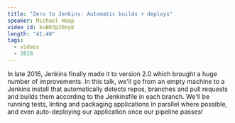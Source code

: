 ```yaml
---
title: "Zero to Jenkins: Automatic builds + deploys"
speaker: Michael Heap
video_id: kuBD3p20oyE
length: "41:48"
tags:
  - videos
  - 2018
---
```


In late 2016, Jenkins finally made it to version 2.0 which brought a huge number of improvements. In this talk, we'll go from an empty machine to a Jenkins install that automatically detects repos, branches and pull requests and builds them according to the Jenkinsfile in each branch. We'll be running tests, linting and packaging applications in parallel where possible, and even auto-deploying our application once our pipeline passes!
